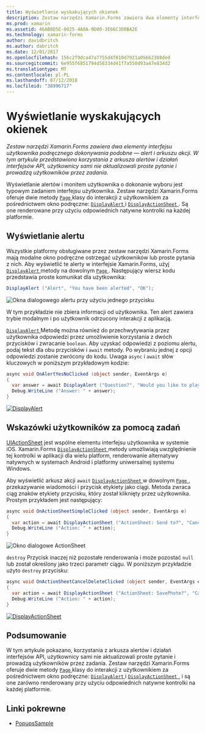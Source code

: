 ```yaml
---
title: Wyświetlanie wyskakujących okienek
description: Zestaw narzędzi Xamarin.Forms zawiera dwa elementy interfejsu użytkownika podręcznego dokonywania podobne — alert i arkuszu akcji. W tym artykule przedstawiono korzystania z arkusza alertów i działań interfejsów API, użytkownicy sami nie aktualizowali proste pytanie i prowadzą użytkowników przez zadania.
ms.prod: xamarin
ms.assetid: 46AB0D5E-0025-4A8A-9D00-3E66C3D0BA2E
ms.technology: xamarin-forms
author: davidbritch
ms.author: dabritch
ms.date: 12/01/2017
ms.openlocfilehash: 156c2f9dca47a7755d4f810d7921a05662388ded
ms.sourcegitcommit: 6e955f6851794d58334d41f7a550d93a47e834d2
ms.translationtype: MT
ms.contentlocale: pl-PL
ms.lasthandoff: 07/12/2018
ms.locfileid: "38996717"
---
```

# <a name="displaying-pop-ups"></a>Wyświetlanie wyskakujących okienek

_Zestaw narzędzi Xamarin.Forms zawiera dwa elementy interfejsu użytkownika podręcznego dokonywania podobne — alert i arkuszu akcji. W tym artykule przedstawiono korzystania z arkusza alertów i działań interfejsów API, użytkownicy sami nie aktualizowali proste pytanie i prowadzą użytkowników przez zadania._

Wyświetlanie alertów i monitem użytkownika o dokonanie wyboru jest typowym zadaniem interfejsu użytkownika. Zestaw narzędzi Xamarin.Forms oferuje dwie metody [ `Page` ](xref:Xamarin.Forms.Page) klasy do interakcji z użytkownikiem za pośrednictwem okno podręczne: [ `DisplayAlert` ](xref:Xamarin.Forms.Page.DisplayAlert*) i [ `DisplayActionSheet` ](xref:Xamarin.Forms.Page.DisplayActionSheet*). Są one renderowane przy użyciu odpowiednich natywne kontrolki na każdej platformie.

## <a name="displaying-an-alert"></a>Wyświetlanie alertu

Wszystkie platformy obsługiwane przez zestaw narzędzi Xamarin.Forms mają modalne okno podręczne ostrzegać użytkowników lub proste pytania z nich. Aby wyświetlić te alerty w interfejsie Xamarin.Forms, użyj [ `DisplayAlert` ](xref:Xamarin.Forms.Page.DisplayAlert*) metody na dowolnym [ `Page` ](xref:Xamarin.Forms.Page). Następujący wiersz kodu przedstawia proste komunikat dla użytkownika:

```csharp
DisplayAlert ("Alert", "You have been alerted", "OK");
```

![](pop-ups-images/alert.png "Okna dialogowego alertu przy użyciu jednego przycisku")

W tym przykładzie nie zbiera informacji od użytkownika. Ten alert zawiera trybie modalnym i po użytkownik odrzucony interakcji z aplikacją.

[ `DisplayAlert` ](xref:Xamarin.Forms.Page.DisplayAlert*) Metodę można również do przechwytywania przez użytkownika odpowiedzi przez umożliwienie korzystania z dwóch przycisków i zwracanie `boolean`. Aby uzyskać odpowiedzi z poziomu alertu, podaj tekst dla obu przycisków i `await` metody. Po wybraniu jednej z opcji odpowiedzi zostanie zwrócony do kodu. Uwaga `async` i `await` słów kluczowych w poniższym przykładowym kodzie:

```csharp
async void OnAlertYesNoClicked (object sender, EventArgs e)
{
  var answer = await DisplayAlert ("Question?", "Would you like to play a game", "Yes", "No");
  Debug.WriteLine ("Answer: " + answer);
}
```

[![DisplayAlert](pop-ups-images/alert2-sml.png "Alert, okno dialogowe z dwóch przycisków")](pop-ups-images/alert2.png#lightbox "Alert, okno dialogowe z dwóch przycisków")

## <a name="guiding-users-through-tasks"></a>Wskazówki użytkowników za pomocą zadań

[UIActionSheet](https://developer.apple.com/library/ios/documentation/uikit/reference/uiactionsheet_class/Reference/Reference.html) jest wspólne elementu interfejsu użytkownika w systemie iOS. Xamarin.Forms [ `DisplayActionSheet` ](xref:Xamarin.Forms.Page.DisplayActionSheet*) metody umożliwiają uwzględnienie tej kontrolki w aplikacji dla wielu platform, renderowanie alternatywy natywnych w systemach Android i platformy uniwersalnej systemu Windows.

Aby wyświetlić arkusz akcji `await` [ `DisplayActionSheet` ](xref:Xamarin.Forms.Page.DisplayActionSheet*) w dowolnym [ `Page` ](xref:Xamarin.Forms.Page), przekazywanie wiadomości i przycisk etykiety jako ciągi. Metoda zwraca ciąg znaków etykiety przycisku, który został kliknięty przez użytkownika. Prostym przykładem jest następujący:

```csharp
async void OnActionSheetSimpleClicked (object sender, EventArgs e)
{
  var action = await DisplayActionSheet ("ActionSheet: Send to?", "Cancel", null, "Email", "Twitter", "Facebook");
  Debug.WriteLine ("Action: " + action);
}
```

![](pop-ups-images/action.png "Okno dialogowe ActionSheet")

`destroy` Przycisk inaczej niż pozostałe renderowania i może pozostać `null` lub został określony jako trzeci parametr ciągu. W poniższym przykładzie użyto `destroy` przycisku:

```csharp
async void OnActionSheetCancelDeleteClicked (object sender, EventArgs e)
{
  var action = await DisplayActionSheet ("ActionSheet: SavePhoto?", "Cancel", "Delete", "Photo Roll", "Email");
  Debug.WriteLine ("Action: " + action);
}
```

[![DisplayActionSheet](pop-ups-images/action2-sml.png "okno dialogowe arkusza akcji za pomocą przycisku Destroy")](pop-ups-images/action2.png#lightbox "okno dialogowe arkusza akcji za pomocą przycisku Destroy")

## <a name="summary"></a>Podsumowanie

W tym artykule pokazano, korzystania z arkusza alertów i działań interfejsów API, użytkownicy sami nie aktualizowali proste pytanie i prowadzą użytkowników przez zadania. Zestaw narzędzi Xamarin.Forms oferuje dwie metody [ `Page` ](xref:Xamarin.Forms.Page) klasy do interakcji z użytkownikiem za pośrednictwem okno podręczne: [ `DisplayAlert` ](xref:Xamarin.Forms.Page.DisplayAlert*) i [ `DisplayActionSheet` ](xref:Xamarin.Forms.Page.DisplayActionSheet*), i są one zarówno renderowany przy użyciu odpowiednich natywne kontrolki na każdej platformie.



## <a name="related-links"></a>Linki pokrewne

- [PopupsSample](https://developer.xamarin.com/samples/xamarin-forms/Navigation/Pop-ups/)
